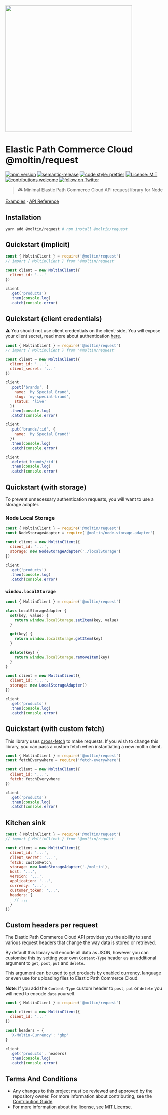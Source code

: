 <img src="https://www.elasticpath.com/themes/custom/bootstrap_sass/logo.svg" alt="" width="400" />

# Elastic Path Commerce Cloud @moltin/request

[![npm version](https://img.shields.io/npm/v/@moltin/request.svg)](https://www.npmjs.com/package/@moltin/request) 
[![semantic-release](https://img.shields.io/badge/%20%20%F0%9F%93%A6%F0%9F%9A%80-semantic--release-e10079.svg)](https://github.com/semantic-release/semantic-release) 
[![code style: prettier](https://img.shields.io/badge/code_style-prettier-ff69b4.svg?style=flat-square)](https://github.com/prettier/prettier)
[![License: MIT](https://img.shields.io/badge/License-MIT-yellow.svg)](https://opensource.org/licenses/MIT)
[![contributions welcome](https://img.shields.io/badge/contributions-welcome-brightgreen.svg?style=flat)](https://github.com/moltin/moltin-request/issues)
[![follow on Twitter](https://img.shields.io/twitter/follow/elasticpath?style=social&logo=twitter)](https://twitter.com/intent/follow?screen_name=elasticpath)

> 🎮 Minimal Elastic Path Commerce Cloud API request library for Node

[Examples](https://github.com/moltin/examples) &middot; [API Reference](https://documentation.elasticpath.com/commerce-cloud/docs/api/index.html)

## Installation

```bash
yarn add @moltin/request # npm install @moltin/request
```

## Quickstart (implicit)

```js
const { MoltinClient } = require('@moltin/request')
// import { MoltinClient } from '@moltin/request'

const client = new MoltinClient({
  client_id: '...'
})

client
  .get('products')
  .then(console.log)
  .catch(console.error)
```

## Quickstart (client credentials)

⚠️ You should not use client credentials on the client-side. You will expose your client secret, read more about authentication [here](https://documentation.elasticpath.com/commerce-cloud/docs/api/basics/authentication/index.html).

```js
const { MoltinClient } = require('@moltin/request')
// import { MoltinClient } from '@moltin/request'

const client = new MoltinClient({
  client_id: '...',
  client_secret: '...'
})

client
  .post('brands', {
    name: 'My Special Brand',
    slug: 'my-special-brand',
    status: 'live'
  })
  .then(console.log)
  .catch(console.error)

client
  .put('brands/:id', {
    name: 'My Special Brand!'
  })
  .then(console.log)
  .catch(console.error)

client
  .delete('brands/:id')
  .then(console.log)
  .catch(console.error)
```

## Quickstart (with storage)

To prevent unnecessary authentication requests, you will want to use a storage adapter.

### Node Local Storage

```js
const { MoltinClient } = require('@moltin/request')
const NodeStorageAdapter = require('@moltin/node-storage-adapter')

const client = new MoltinClient({
  client_id: '...',
  storage: new NodeStorageAdapter('./localStorage')
})

client
  .get('products')
  .then(console.log)
  .catch(console.error)
```

### `window.localStorage`

```js
const { MoltinClient } = require('@moltin/request')

class LocalStorageAdapter {
  set(key, value) {
    return window.localStorage.setItem(key, value)
  }

  get(key) {
    return window.localStorage.getItem(key)
  }

  delete(key) {
    return window.localStorage.removeItem(key)
  }
}

const client = new MoltinClient({
  client_id: '...',
  storage: new LocalStorageAdapter()
})

client
  .get('products')
  .then(console.log)
  .catch(console.error)
```

## Quickstart (with custom fetch)

This library uses [cross-fetch](https://github.com/lquixada/cross-fetch) to make requests. If you wish to change this library, you can pass a custom fetch when instantiating a new moltin client.

```js
const { MoltinClient } = require('@moltin/request')
const fetchEverywhere = require('fetch-everywhere')

const client = new MoltinClient({
  client_id: '...',
  fetch: fetchEverywhere
})

client
  .get('products')
  .then(console.log)
  .catch(console.error)
```

## Kitchen sink

```js
const { MoltinClient } = require('@moltin/request')
// import { MoltinClient } from '@moltin/request'

const client = new MoltinClient({
  client_id: '...',
  client_secret: '...',
  fetch: customFetch,
  storage: new NodeStorageAdapter('./moltin'),
  host: '...',
  version: '...',
  application: '...',
  currency: '...',
  customer_token: '...',
  headers: {
    // ...
  }
})
```

## Custom headers per request

The Elastic Path Commerce Cloud API provides you the ability to send various request headers that change the way data is stored or retrieved.

By default this library will encode all data as JSON, however you can customise this by setting your own `Content-Type` header as an additional argument to `get`, `post`, `put` and `delete`.

This argument can be used to get products by enabled currency, language or even use for uploading files to Elastic Path Commerce Cloud.

**Note**: If you add the `Content-Type` custom header to `post`, `put` or `delete` you will need to encode `data` yourself.

```js
const { MoltinClient } = require('@moltin/request')

const client = new MoltinClient({
  client_id: '...'
})

const headers = {
  'X-Moltin-Currency': 'gbp'
}

client
  .get('products', headers)
  .then(console.log)
  .catch(console.error)
```

## Terms And Conditions

- Any changes to this project must be reviewed and approved by the repository owner. For more information about contributing, see the [Contribution Guide](https://github.com/moltin/gatsby-demo-store/blob/master/.github/CONTRIBUTING.md).
- For more information about the license, see [MIT License](https://github.com/moltin/moltin-request/blob/master/LICENSE).
